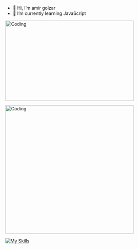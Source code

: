 - 👋 Hi, I’m amir golzar
- 🌱 I’m currently learning JavaScript

<!---
amir-golzar/amir-golzar is a ✨ special ✨ repository because its `README.md` (this file) appears on your GitHub profile.
You can click the Preview link to take a look at your changes.
--->





<p float="center">
  <img align="center" alt="Coding" width="400" height="250" src="https://media.giphy.com/media/v1.Y2lkPTc5MGI3NjExbnpldWJyMGlwYjlhMmk5eWdqOWI3M3A5dmF6dXhvaHNkcGJwN3huOCZlcD12MV9pbnRlcm5hbF9naWZfYnlfaWQmY3Q9Zw/zqG2gKQdrGs42MaB5u/giphy.gif">
</p>

<p float="center">
  <img align="center" alt="Coding" width="400" src="https://www.gifcen.com/wp-content/uploads/2022/01/meme-gif-3.gif">
</p>



[id]: https://octodex.github.com/images/dojocat.jpg  "The Dojocat"

[![My Skills](https://skillicons.dev/icons?i=js,html,css,nodejs,sass,bootstrap)](https://skillicons.dev)
